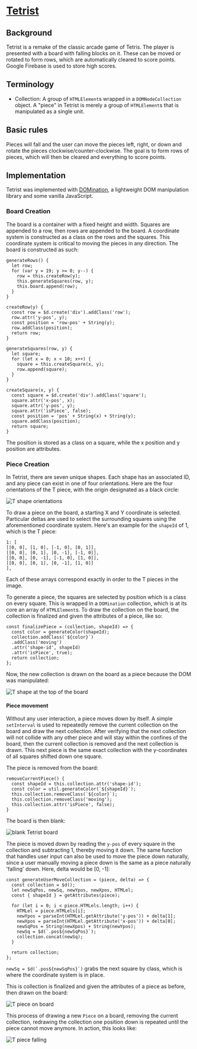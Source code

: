 # [Tetrist](http://www.andrewjgregoryajg.com/Tetrist/)

## Background

Tetrist is a remake of the classic arcade game of Tetris. The player is presented with a board with falling blocks on it. These can be moved or rotated to form rows, which are automatically cleared to score points. Google Firebase is used to store high scores.

## Terminology

- Collection: A group of `HTMLElement`s wrapped in a `DOMNodeCollection` object. A "piece" in Tetrist is merely a group of `HTMLElement`s that is manipulated as a single unit.

## Basic rules

Pieces will fall and the user can move the pieces left, right, or down and rotate the pieces clockwise/counter-clockwise. The goal is to form rows of pieces, which will then be cleared and everything to score points.

## Implementation

Tetrist was implemented with [DOMination](https://github.com/AndrewJGregory/DOMination), a lightweight DOM manipulation library and some vanilla JavaScript.

### Board Creation

The board is a container with a fixed height and width. Squares are appended to a row, then rows are appended to the board. A coordinate system is constructed as a class on the rows and the squares. This coordinate system is critical to moving the pieces in any direction. The board is constructed as such:

```
generateRows() {
  let row;
  for (var y = 19; y >= 0; y--) {
    row = this.createRow(y);
    this.generateSquares(row, y);
    this.board.append(row);
  }
}

createRow(y) {
  const row = $d.create('div').addClass('row');
  row.attr('y-pos', y);
  const position = 'row-pos' + String(y);
  row.addClass(position);
  return row;
}

generateSquares(row, y) {
  let square;
  for (let x = 0; x < 10; x++) {
    square = this.createSquare(x, y);
    row.append(square);
  }
}

createSquare(x, y) {
  const square = $d.create('div').addClass('square');
  square.attr('x-pos', x);
  square.attr('y-pos', y);
  square.attr('isPiece', false);
  const position = 'pos' + String(x) + String(y);
  square.addClass(position);
  return square;
}
```

The position is stored as a class on a square, while the x position and y position are attributes.

### Piece Creation

In Tetrist, there are seven unique shapes. Each shape has an associated ID, and any piece can exist in one of four orientations. Here are the four orientations of the T piece, with the origin designated as a black circle:

![T shape orientations](assets/T-shape-orientations.png)

To draw a piece on the board, a starting X and Y coordinate is selected. Particular deltas are used to select the surrounding squares using the aforementioned coordinate system. Here's an example for the `shapeId` of 1, which is the T piece:

```
1: [
[[0, 0], [1, 0], [-1, 0], [0, 1]],
[[0, 0], [0, 1], [0, -1], [-1, 0]],
[[0, 0], [0, -1], [-1, 0], [1, 0]],
[[0, 0], [0, 1], [0, -1], [1, 0]]
],
```

Each of these arrays correspond exactly in order to the T pieces in the image.

To generate a piece, the squares are selected by position which is a class on every square. This is wrapped in a `DOMination` collection, which is at its core an array of `HTMLElement`s. To draw the collection on the board, the collection is finalized and given the attributes of a piece, like so:

```
const finalizePiece = (collection, shapeId) => {
  const color = generateColor(shapeId);
  collection.addClass(`${color}`)
  .addClass('moving')
  .attr('shape-id', shapeId)
  .attr('isPiece', true);
  return collection;
};
```

Now, the new collection is drawn on the board as a piece because the DOM was manipulated:

![T shape at the top of the board](assets/t-piece-0.png)

#### Piece movement

Without any user interaction, a piece moves down by itself. A simple `setInterval` is used to repeatedly remove the current collection on the board and draw the next collection. After verifying that the next collection will not collide with any other piece and will stay within the confines of the board, then the current collection is removed and the next collection is drawn. This next piece is the same exact collection with the y-coordinates of all squares shifted down one square.

The piece is removed from the board:

```
removeCurrentPiece() {
  const shapeId = this.collection.attr('shape-id');
  const color = util.generateColor(`${shapeId}`);
  this.collection.removeClass(`${color}`);
  this.collection.removeClass('moving');
  this.collection.attr('isPiece', false);
}
```

The board is then blank:

![blank Tetrist board](assets/blank-board.png)

The piece is moved down by reading the `y-pos` of every square in the collection and subtracting 1, thereby moving it down. The same function that handles user input can also be used to move the piece down naturally, since a user manually moving a piece down is the same as a piece naturally 'falling' down. Here, delta would be [0, -1]:

```
const generateUserMoveCollection = (piece, delta) => {
  const collection = $d();
  let newSqPos, newSq, newYpos, newXpos, HTMLel;
  const { shapeId } = getAttributes(piece);

  for (let i = 0; i < piece.HTMLels.length; i++) {
    HTMLel = piece.HTMLels[i];
    newYpos = parseInt(HTMLel.getAttribute('y-pos')) + delta[1];
    newXpos = parseInt(HTMLel.getAttribute('x-pos')) + delta[0];
    newSqPos = String(newXpos) + String(newYpos);
    newSq = $d(`.pos${newSqPos}`);
    collection.concat(newSq);
  }

  return collection;
};
```

`` newSq = $d(`.pos${newSqPos}`) `` grabs the next square by class, which is where the coordinate system is in place.

This is collection is finalized and given the attributes of a piece as before, then drawn on the board:

![T piece on board](assets/t-piece-1.png)

This process of drawing a new `Piece` on a board, removing the current collection, redrawing the collection one position down is repeated until the piece cannot move anymore. In action, this looks like:

![T piece falling](assets/t-piece-falling.gif)
